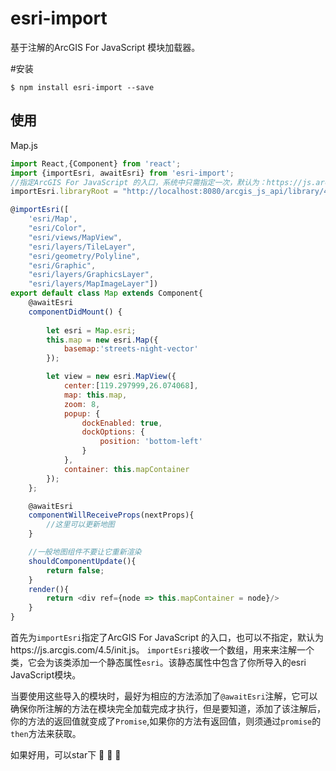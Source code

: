 # esri-import
基于注解的ArcGIS For JavaScript 模块加载器。

#安装
```shell
$ npm install esri-import --save
```
## 使用
Map.js
```javascript
import React,{Component} from 'react';
import {importEsri, awaitEsri} from 'esri-import';
//指定ArcGIS For JavaScript 的入口，系统中只需指定一次，默认为：https://js.arcgis.com/4.8/。
importEsri.libraryRoot = "http://localhost:8080/arcgis_js_api/library/4.5/init.js";

@importEsri([
    'esri/Map',
    "esri/Color",
    "esri/views/MapView",
    "esri/layers/TileLayer",
    "esri/geometry/Polyline",
    "esri/Graphic",
    "esri/layers/GraphicsLayer",
    "esri/layers/MapImageLayer"])
export default class Map extends Component{
    @awaitEsri
    componentDidMount() {
        
        let esri = Map.esri;
        this.map = new esri.Map({
            basemap:'streets-night-vector'
        });

        let view = new esri.MapView({
            center:[119.297999,26.074068],
            map: this.map,
            zoom: 8,
            popup: {
                dockEnabled: true,
                dockOptions: {
                    position: 'bottom-left'
                }
            },
            container: this.mapContainer
        });
    };

    @awaitEsri
    componentWillReceiveProps(nextProps){
        //这里可以更新地图
    }

    //一般地图组件不要让它重新渲染
    shouldComponentUpdate(){
        return false;
    }
    render(){
        return <div ref={node => this.mapContainer = node}/>
    }
}
```

首先为`importEsri`指定了ArcGIS For JavaScript 的入口，也可以不指定，默认为https://js.arcgis.com/4.5/init.js。
`importEsri`接收一个数组，用来来注解一个类，它会为该类添加一个静态属性`esri`。该静态属性中包含了你所导入的esri JavaScript模块。

当要使用这些导入的模块时，最好为相应的方法添加了`@awaitEsri`注解，它可以确保你所注解的方法在模块完全加载完成才执行，但是要知道，添加了该注解后，你的方法的返回值就变成了`Promise`,如果你的方法有返回值，则须通过`promise`的`then`方法来获取。

如果好用，可以star下 :clap: :clap: :clap:
